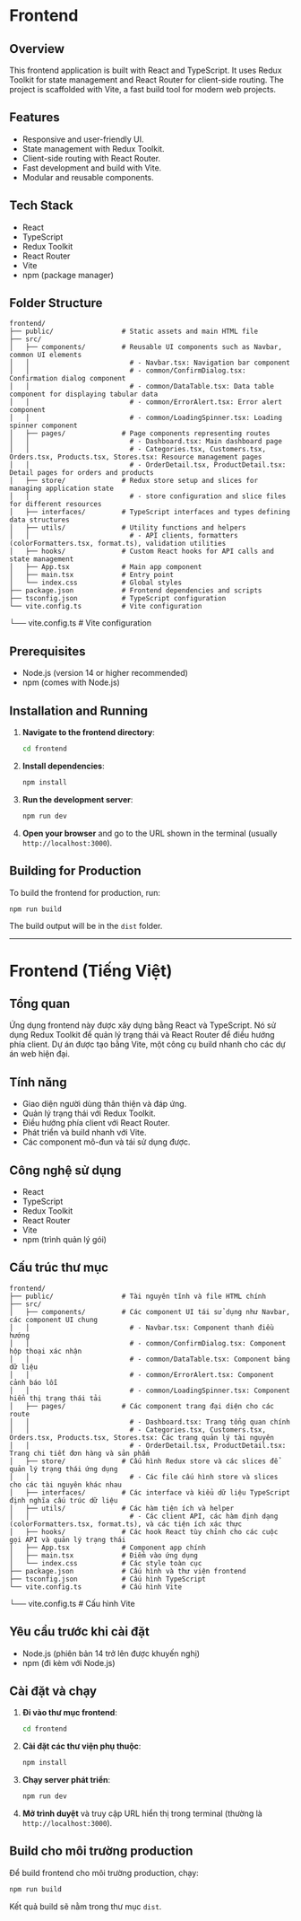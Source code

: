 # Frontend

## Overview
This frontend application is built with React and TypeScript. It uses Redux Toolkit for state management and React Router for client-side routing. The project is scaffolded with Vite, a fast build tool for modern web projects.

## Features
- Responsive and user-friendly UI.
- State management with Redux Toolkit.
- Client-side routing with React Router.
- Fast development and build with Vite.
- Modular and reusable components.

## Tech Stack
- React
- TypeScript
- Redux Toolkit
- React Router
- Vite
- npm (package manager)

## Folder Structure
```
frontend/
├── public/                 # Static assets and main HTML file
├── src/
│   ├── components/         # Reusable UI components such as Navbar, common UI elements
│   │                         # - Navbar.tsx: Navigation bar component
│   │                         # - common/ConfirmDialog.tsx: Confirmation dialog component
│   │                         # - common/DataTable.tsx: Data table component for displaying tabular data
│   │                         # - common/ErrorAlert.tsx: Error alert component
│   │                         # - common/LoadingSpinner.tsx: Loading spinner component
│   ├── pages/              # Page components representing routes
│   │                         # - Dashboard.tsx: Main dashboard page
│   │                         # - Categories.tsx, Customers.tsx, Orders.tsx, Products.tsx, Stores.tsx: Resource management pages
│   │                         # - OrderDetail.tsx, ProductDetail.tsx: Detail pages for orders and products
│   ├── store/              # Redux store setup and slices for managing application state
│   │                         # - store configuration and slice files for different resources
│   ├── interfaces/         # TypeScript interfaces and types defining data structures
│   ├── utils/              # Utility functions and helpers
│   │                         # - API clients, formatters (colorFormatters.tsx, format.ts), validation utilities
│   ├── hooks/              # Custom React hooks for API calls and state management
│   ├── App.tsx             # Main app component
│   ├── main.tsx            # Entry point
│   └── index.css           # Global styles
├── package.json            # Frontend dependencies and scripts
├── tsconfig.json           # TypeScript configuration
└── vite.config.ts          # Vite configuration
```
└── vite.config.ts          # Vite configuration

## Prerequisites
- Node.js (version 14 or higher recommended)
- npm (comes with Node.js)

## Installation and Running

1. **Navigate to the frontend directory**:
   ```bash
   cd frontend
   ```
2. **Install dependencies**:
   ```bash
   npm install
   ```
3. **Run the development server**:
   ```bash
   npm run dev
   ```
4. **Open your browser** and go to the URL shown in the terminal (usually `http://localhost:3000`).

## Building for Production

To build the frontend for production, run:
```bash
npm run build
```
The build output will be in the `dist` folder.


---

# Frontend (Tiếng Việt)

## Tổng quan
Ứng dụng frontend này được xây dựng bằng React và TypeScript. Nó sử dụng Redux Toolkit để quản lý trạng thái và React Router để điều hướng phía client. Dự án được tạo bằng Vite, một công cụ build nhanh cho các dự án web hiện đại.

## Tính năng
- Giao diện người dùng thân thiện và đáp ứng.
- Quản lý trạng thái với Redux Toolkit.
- Điều hướng phía client với React Router.
- Phát triển và build nhanh với Vite.
- Các component mô-đun và tái sử dụng được.

## Công nghệ sử dụng
- React
- TypeScript
- Redux Toolkit
- React Router
- Vite
- npm (trình quản lý gói)

## Cấu trúc thư mục
```
frontend/
├── public/                 # Tài nguyên tĩnh và file HTML chính
├── src/
│   ├── components/         # Các component UI tái sử dụng như Navbar, các component UI chung
│   │                         # - Navbar.tsx: Component thanh điều hướng
│   │                         # - common/ConfirmDialog.tsx: Component hộp thoại xác nhận
│   │                         # - common/DataTable.tsx: Component bảng dữ liệu
│   │                         # - common/ErrorAlert.tsx: Component cảnh báo lỗi
│   │                         # - common/LoadingSpinner.tsx: Component hiển thị trạng thái tải
│   ├── pages/              # Các component trang đại diện cho các route
│   │                         # - Dashboard.tsx: Trang tổng quan chính
│   │                         # - Categories.tsx, Customers.tsx, Orders.tsx, Products.tsx, Stores.tsx: Các trang quản lý tài nguyên
│   │                         # - OrderDetail.tsx, ProductDetail.tsx: Trang chi tiết đơn hàng và sản phẩm
│   ├── store/              # Cấu hình Redux store và các slices để quản lý trạng thái ứng dụng
│   │                         # - Các file cấu hình store và slices cho các tài nguyên khác nhau
│   ├── interfaces/         # Các interface và kiểu dữ liệu TypeScript định nghĩa cấu trúc dữ liệu
│   ├── utils/              # Các hàm tiện ích và helper
│   │                         # - Các client API, các hàm định dạng (colorFormatters.tsx, format.ts), và các tiện ích xác thực
│   ├── hooks/              # Các hook React tùy chỉnh cho các cuộc gọi API và quản lý trạng thái
│   ├── App.tsx             # Component app chính
│   ├── main.tsx            # Điểm vào ứng dụng
│   └── index.css           # Các style toàn cục
├── package.json            # Cấu hình và thư viện frontend
├── tsconfig.json           # Cấu hình TypeScript
└── vite.config.ts          # Cấu hình Vite
```
└── vite.config.ts          # Cấu hình Vite

## Yêu cầu trước khi cài đặt
- Node.js (phiên bản 14 trở lên được khuyến nghị)
- npm (đi kèm với Node.js)

## Cài đặt và chạy

1. **Đi vào thư mục frontend**:
   ```bash
   cd frontend
   ```
2. **Cài đặt các thư viện phụ thuộc**:
   ```bash
   npm install
   ```
3. **Chạy server phát triển**:
   ```bash
   npm run dev
   ```
4. **Mở trình duyệt** và truy cập URL hiển thị trong terminal (thường là `http://localhost:3000`).

## Build cho môi trường production

Để build frontend cho môi trường production, chạy:
```bash
npm run build
```
Kết quả build sẽ nằm trong thư mục `dist`.
